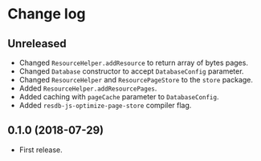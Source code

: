 Change log
==========

Unreleased
----------

* Changed `ResourceHelper.addResource` to return array of bytes pages.
* Changed `Database` constructor to accept `DatabaseConfig` parameter.
* Changed `ResourceHelper` and `ResourcePageStore` to the `store` package.
* Added `ResourceHelper.addResourcePages`.
* Added caching with `pageCache` parameter to `DatabaseConfig`.
* Added `resdb-js-optimize-page-store` compiler flag.


0.1.0 (2018-07-29)
------------------

* First release.
